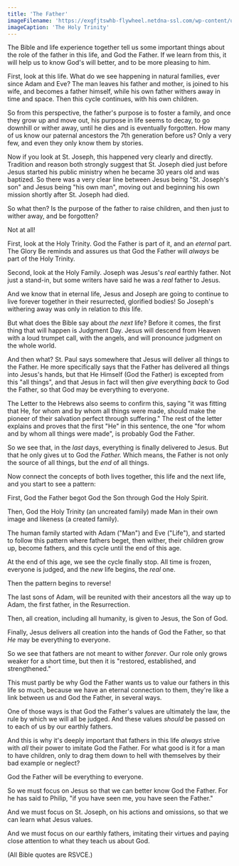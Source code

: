 ```yaml
---
title: 'The Father'
imageFilename: 'https://exgfjtswhb-flywheel.netdna-ssl.com/wp-content/uploads/2021/05/trinity-1.jpeg'
imageCaption: 'The Holy Trinity'
---
```


The Bible and life experience together tell us some important things about the role of the father in this life, and God the Father. If we learn from this, it will help us to know God's will better, and to be more pleasing to him.

First, look at this life. What do we see happening in natural families, ever since Adam and Eve? The man leaves his father and mother, is joined to his wife, and becomes a father himself, while his own father withers away in time and space. Then this cycle continues, with his own children.

So from this perspective, the father's purpose is to foster a family, and once they grow up and move out, his purpose in life seems to decay, to go downhill or wither away, until he dies and is eventually forgotten. How many of us know our paternal ancestors the 7th generation before us? Only a very few, and even they only know them by stories.

Now if you look at St. Joseph, this happened very clearly and directly. Tradition and reason both strongly suggest that St. Joseph died just before Jesus started his public ministry when he became 30 years old and was baptized. So there was a very clear line between Jesus being "St. Joseph's son" and Jesus being "his own man", moving out and beginning his own mission shortly after St. Joseph had died.

So what then? Is the purpose of the father to raise children, and then just to wither away, and be forgotten?

Not at all!

First, look at the Holy Trinity. God the Father is part of it, and an *eternal* part. The Glory Be reminds and assures us that God the Father will *always* be part of the Holy Trinity.

Second, look at the Holy Family. Joseph was Jesus's *real* earthly father. Not just a stand-in, but some writers have said he was a *real* father to Jesus.

And we know that in eternal life, Jesus and Joseph are going to continue to live forever together in their resurrected, glorified bodies! So Joseph's withering away was only in relation to *this* life.

But what does the Bible say about *the next* life? Before it comes, the first thing that will happen is Judgment Day. Jesus will descend from Heaven with a loud trumpet call, with the angels, and will pronounce judgment on the whole world.

And then what? St. Paul says somewhere that Jesus will deliver all things to the Father. He more specifically says that the Father has delivered all things into Jesus's hands, but that He Himself (God the Father) is excepted from this "all things", and that Jesus in fact will then *give* everything *back* to God the Father, so that God may be everything to everyone.

The Letter to the Hebrews also seems to confirm this, saying "it was fitting that He, for whom and by whom all things were made, should make the pioneer of their salvation perfect through suffering." The rest of the letter explains and proves that the first "He" in this sentence, the one "for whom and by whom all things were made", is probably God the Father.

So we see that, in the *last* days, everything is finally delivered to Jesus. But that he only gives ut to God the *Father.* Which means, the Father is not only the source of all things, but the *end* of all things.

Now connect the concepts of both lives together, this life and the next life, and you start to see a pattern:

First, God the Father begot God the Son through God the Holy Spirit.

Then, God the Holy Trinity (an uncreated family) made Man in their own image and likeness (a created family).

The human family started with Adam ("Man") and Eve ("Life"), and started to follow this pattern where fathers beget, then wither, their children grow up, become fathers, and this cycle until the end of this age.

At the end of this age, we see the cycle finally stop. All time is frozen, everyone is judged, and the *new* life begins, the *real* one.

Then the pattern begins to reverse!

The last sons of Adam, will be reunited with their ancestors all the way up to Adam, the first father, in the Resurrection.

Then, all creation, including all humanity, is given to Jesus, the Son of God.

Finally, Jesus delivers all creation into the hands of God the Father, so that *He* may be everything to everyone.

So we see that fathers are not meant to wither *forever*. Our role only grows weaker for a short time, but then it is "restored, established, and strengthened."

This must partly be why God the Father wants us to value our fathers in this life so much, because we have an eternal connection to them, they're like a link between us and God the Father, in several ways.

One of those ways is that God the Father's values are ultimately the law, the rule by which we will all be judged. And these values *should* be passed on to each of us by our earthly fathers.

And this is why it's deeply important that fathers in this life *always* strive with *all* their power to imitate God the Father. For what good is it for a man to have children, only to drag them down to hell with themselves by their bad example or neglect?

God the Father will be everything to everyone.

So we must focus on Jesus so that we can better know God the Father. For he has said to Philip, "if you have seen me, you have seen the Father."

And we must focus on St. Joseph, on his actions and omissions, so that we can learn what Jesus values.

And we must focus on our earthly fathers, imitating their virtues and paying close attention to what they teach us about God.

(All Bible quotes are RSVCE.)

